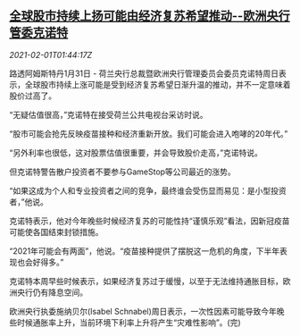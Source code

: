 <!--1612146194000-->
[全球股市持续上扬可能由经济复苏希望推动--欧洲央行管委克诺特](https://cn.reuters.com/article/global-stock-markets-ecb-0131-sun-idCNKBS2A111H)
------

<div><i>2021-02-01T01:44:17Z</i></div><p>路透阿姆斯特丹1月31日 - 荷兰央行总裁暨欧洲央行管理委员会委员克诺特周日表示，全球股市持续上涨可能是受到经济复苏希望日渐升温的推动，并不一定意味着股价过高了。</p><p>“无疑估值很高，”克诺特在接受荷兰公共电视台采访时说。</p><p>“股市可能会抢先反映疫苗接种和经济重新开放。我们可能会进入咆哮的20年代。”</p><p>“另外利率也很低，这对股票估值很重要，并会导致股价走高，”克诺特说。</p><p>但克诺特警告散户投资者不要参与GameStop等公司最近的涨势。</p><p>“如果这成为个人和专业投资者之间的竞争，最终谁会受伤显而易见：是小型投资者，”他说。</p><p>克诺特表示，他对今年晚些时候经济复苏的可能性持“谨慎乐观”看法，因新冠疫苗可能使各国结束封锁措施。</p><p>“2021年可能会有两面”，他说。“疫苗接种提供了摆脱这一危机的角度，下半年表现也会好得多。”</p><p>克诺特本周早些时候表示，如果经济复苏过于缓慢，以至于无法维持通胀目标，欧洲央行仍有降息空间。</p><p>欧洲央行执委施纳贝尔(Isabel Schnabel)周日表示，一次性因素可能导致今年晚些时候通胀率上升，当前环境下利率上升将产生“灾难性影响”。(完)</p>
